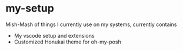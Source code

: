 # my-setup

Mish-Mash of things I currently use on my systems, currently contains

- My vscode setup and extensions
- Customized Honukai theme for oh-my-posh
